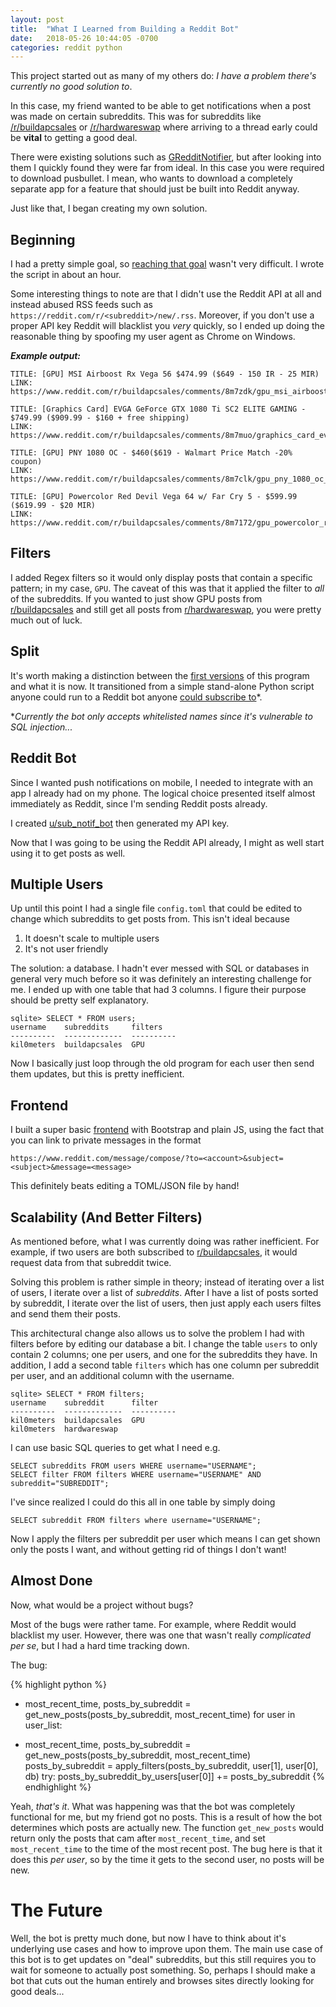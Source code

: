 ```yaml
---
layout: post
title:  "What I Learned from Building a Reddit Bot"
date:   2018-05-26 10:44:05 -0700
categories: reddit python
---
```


This project started out as many of my others do: *I have a problem there's currently no good solution to*.

In this case, my friend wanted to be able to get notifications when a post was made on certain subreddits. This was for subreddits like [/r/buildapcsales][r_buildapcsales] or [/r/hardwareswap][r_hardwareswap] where arriving to a thread early could be **vital** to getting a good deal. 

There were existing solutions such as [GRedditNotifier][GRedditNotifier], but after looking into them I quickly found they were far from ideal. In this case you were required to download pusbullet. I mean, who wants to download a completely separate app for a feature that should just be built into Reddit anyway.

Just like that, I began creating my own solution.

## Beginning

I had a pretty simple goal, so [reaching that goal][beginning] wasn't very difficult. I wrote the script in about an hour. 

Some interesting things to note are that I didn't use the Reddit API at all and instead abused RSS feeds such as `https://reddit.com/r/<subreddit>/new/.rss`. Moreover, if you don't use a proper API key Reddit will blacklist you *very* quickly, so I ended up doing the reasonable thing by spoofing my user agent as Chrome on Windows.

***Example output:***
```
TITLE: [GPU] MSI Airboost Rx Vega 56 $474.99 ($649 - 150 IR - 25 MIR)
LINK: https://www.reddit.com/r/buildapcsales/comments/8m7zdk/gpu_msi_airboost_rx_vega_56_47499_649_150_ir_25/

TITLE: [Graphics Card] EVGA GeForce GTX 1080 Ti SC2 ELITE GAMING - $749.99 ($909.99 - $160 + free shipping)
LINK: https://www.reddit.com/r/buildapcsales/comments/8m7muo/graphics_card_evga_geforce_gtx_1080_ti_sc2_elite/

TITLE: [GPU] PNY 1080 OC - $460($619 - Walmart Price Match -20% coupon)
LINK: https://www.reddit.com/r/buildapcsales/comments/8m7clk/gpu_pny_1080_oc_460619_walmart_price_match_20/

TITLE: [GPU] Powercolor Red Devil Vega 64 w/ Far Cry 5 - $599.99 ($619.99 - $20 MIR)
LINK: https://www.reddit.com/r/buildapcsales/comments/8m7172/gpu_powercolor_red_devil_vega_64_w_far_cry_5/
```
## Filters
I added Regex filters so it would only display posts that contain a specific pattern; in my case, `GPU`. The caveat of this was that it applied the filter to *all* of the subreddits. If you wanted to just show GPU posts from [r/buildapcsales][r_buildapcsales] and still get all posts from [r/hardwareswap][r_hardwareswap], you were pretty much out of luck.

## Split
It's worth making a distinction between the [first versions][first_versions] of this program and what it is now. It transitioned from a simple stand-alone Python script anyone could run to a Reddit bot anyone [could subscribe to][bot_frontend]*.

**Currently the bot only accepts whitelisted names since it's vulnerable to SQL injection...*

## Reddit Bot
Since I wanted push notifications on mobile, I needed to integrate with an app I already had on my phone. The logical choice presented itself almost immediately as Reddit, since I'm sending Reddit posts already.

I created [u/sub_notif_bot][u_sub_notif_bot] then generated my API key. 

Now that I was going to be using the Reddit API already, I might as well start using it to get posts as well.
## Multiple Users
Up until this point I had a single file `config.toml` that could be edited to change which subreddits to get posts from. This isn't ideal because

1. It doesn't scale to multiple users
2. It's not user friendly

The solution: a database. I hadn't ever messed with SQL or databases in general very much before so it was definitely an interesting challenge for me. 
I ended up with one table that had 3 columns. I figure their purpose should be pretty self explanatory.
```
sqlite> SELECT * FROM users;
username    subreddits     filters   
----------  -------------  ----------
kil0meters  buildapcsales  GPU
```

Now I basically just loop through the old program for each user then send them updates, but this is pretty inefficient.

## Frontend

I built a super basic [frontend][frontend] with Bootstrap and plain JS, using the fact that you can link to private messages in the format
```
https://www.reddit.com/message/compose/?to=<account>&subject=<subject>&message=<message>
```
This definitely beats editing a TOML/JSON file by hand!

## Scalability (And Better Filters)

As mentioned before, what I was currently doing was rather inefficient. For example, if two users are both subscribed to [r/buildapcsales][r_buildapcsales], it would request data from that subreddit twice.

Solving this problem is rather simple in theory; instead of iterating over a list of users, I iterate over a list of *subreddits*. After I have a list of posts sorted by subreddit, I iterate over the list of users, then just apply each users filtes and send them their posts.

This architectural change also allows us to solve the problem I had with filters before by editing our database a bit. I change the table `users` to only contain 2 columns; one per users, and one for the subreddits they have. In addition, I add a second table `filters` which has one column per subreddit per user, and an additional column with the username.

```
sqlite> SELECT * FROM filters;
username    subreddit      filter   
----------  -------------  ----------
kil0meters  buildapcsales  GPU
kil0meters  hardwareswap  
```
I can use basic SQL queries to get what I need e.g. 
```
SELECT subreddits FROM users WHERE username="USERNAME";
SELECT filter FROM filters WHERE username="USERNAME" AND subreddit="SUBREDDIT";
```
I've since realized I could do this all in one table by simply doing 
```
SELECT subreddit FROM filters where username="USERNAME";
```
Now I apply the filters per subreddit per user which means I can get shown only the posts I want, and without getting rid of things I don't want!

## Almost Done

Now, what would be a project without bugs?

Most of the bugs were rather tame. For example, where Reddit would blacklist my user. However, there was one that wasn't really *complicated per se*, but I had a hard time tracking down. 

The bug:

{% highlight python %}
+ most_recent_time, posts_by_subreddit = get_new_posts(posts_by_subreddit, most_recent_time)
  for user in user_list:
-   most_recent_time, posts_by_subreddit = get_new_posts(posts_by_subreddit, most_recent_time)
    posts_by_subreddit = apply_filters(posts_by_subreddit, user[1], user[0], db)
    try:
      posts_by_subreddit_by_users[user[0]] += posts_by_subreddit
{% endhighlight %}

Yeah, *that's it*. What was happening was that the bot was completely functional for me, but my friend got no posts. 
This is a result of how the bot determines which posts are actually new. The function `get_new_posts` would return only the posts that cam after `most_recent_time`, and set `most_recent_time` to the time of the most recent post. The bug here is that it does this *per user*, so by the time it gets to the second user, no posts will be new.

# The Future

Well, the bot is pretty much done, but now I have to think about it's underlying use cases and how to improve upon them.
The main use case of this bot is to get updates on "deal" subreddits, but this still requires you to wait for someone to actually post something. So, perhaps I should make a bot that cuts out the human entirely and browses sites directly looking for good deals...

[r_buildapcsales]: https://reddit.com/r/buildapcsales
[r_hardwareswap]: https://reddit.com/r/hardwareswap
[beginning]: https://github.com/kil0meters/subreddit_notifications/tree/4a21b04810325c6e87650d084daf65741467bf1e
[GRedditNotifier]: https://github.com/Jonatino/GRedditNotifier
[first_versions]: https://github.com/kil0meters/subreddit_notifications/tree/0fa1e252dfba6b1bc0326b858f4b7d05b0bb3b83
[bot_frontend]: https://kil0meters.github.io/sub_notif_bot
[u_sub_notif_bot]: https://reddit.com/u/sub_notif_bot
[frontend]: https://github.com/kil0meters/sub_notif_bot